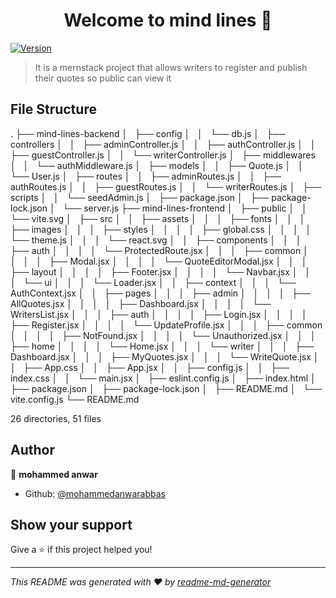<h1 align="center">Welcome to mind lines 👋</h1>
<p>
  <a href="https://www.npmjs.com/package/mind lines" target="_blank">
    <img alt="Version" src="https://img.shields.io/npm/v/mind lines.svg">
  </a>
</p>

> It is a mernstack project that allows writers to register and publish their quotes so public can view it


## File Structure
.
├── mind-lines-backend
│   ├── config
│   │   └── db.js
│   ├── controllers
│   │   ├── adminController.js
│   │   ├── authController.js
│   │   ├── guestController.js
│   │   └── writerController.js
│   ├── middlewares
│   │   └── authMiddleware.js
│   ├── models
│   │   ├── Quote.js
│   │   └── User.js
│   ├── routes
│   │   ├── adminRoutes.js
│   │   ├── authRoutes.js
│   │   ├── guestRoutes.js
│   │   └── writerRoutes.js
│   ├── scripts
│   │   └── seedAdmin.js
│   ├── package.json
│   ├── package-lock.json
│   └── server.js
├── mind-lines-frontend
│   ├── public
│   │   └── vite.svg
│   ├── src
│   │   ├── assets
│   │   │   ├── fonts
│   │   │   ├── images
│   │   │   ├── styles
│   │   │   │   ├── global.css
│   │   │   │   └── theme.js
│   │   │   └── react.svg
│   │   ├── components
│   │   │   ├── auth
│   │   │   │   └── ProtectedRoute.jsx
│   │   │   ├── common
│   │   │   │   ├── Modal.jsx
│   │   │   │   └── QuoteEditorModal.jsx
│   │   │   ├── layout
│   │   │   │   ├── Footer.jsx
│   │   │   │   └── Navbar.jsx
│   │   │   └── ui
│   │   │       └── Loader.jsx
│   │   ├── context
│   │   │   └── AuthContext.jsx
│   │   ├── pages
│   │   │   ├── admin
│   │   │   │   ├── AllQuotes.jsx
│   │   │   │   ├── Dashboard.jsx
│   │   │   │   └── WritersList.jsx
│   │   │   ├── auth
│   │   │   │   ├── Login.jsx
│   │   │   │   ├── Register.jsx
│   │   │   │   └── UpdateProfile.jsx
│   │   │   ├── common
│   │   │   │   ├── NotFound.jsx
│   │   │   │   └── Unauthorized.jsx
│   │   │   ├── home
│   │   │   │   └── Home.jsx
│   │   │   └── writer
│   │   │       ├── Dashboard.jsx
│   │   │       ├── MyQuotes.jsx
│   │   │       └── WriteQuote.jsx
│   │   ├── App.css
│   │   ├── App.jsx
│   │   ├── config.js
│   │   ├── index.css
│   │   └── main.jsx
│   ├── eslint.config.js
│   ├── index.html
│   ├── package.json
│   ├── package-lock.json
│   ├── README.md
│   └── vite.config.js
└── README.md

26 directories, 51 files


## Author

👤 **mohammed anwar**

* Github: [@mohammedanwarabbas](https://github.com/mohammedanwarabbas)

## Show your support

Give a ⭐️ if this project helped you!

***
_This README was generated with ❤️ by [readme-md-generator](https://github.com/kefranabg/readme-md-generator)_
